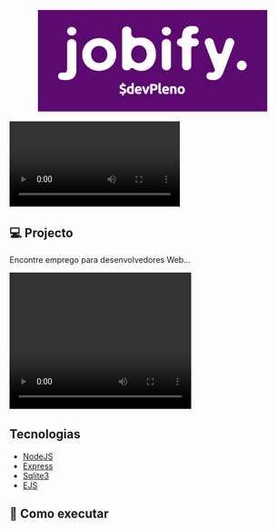 <p align="center">
  <img alt="JOBIFY" src=".github/logo.png"/>
</p>

<a align="center">
  <video src=".github/git.mp4"></video>
</a>

## 💻 Projecto

Encontre emprego para desenvolvedores Web...

<p>
  <video width="320" height="240" controls>
    <source src=".github/video.mp4" type="video/mp4"/>
  </video>
</p>

## Tecnologias

- [NodeJS](https://nodejs.org/en)
- [Express](https://expressjs.com/)
- [Sqlite3](https://www.npmjs.com/package/sqlite)
- [EJS](https://ejs.co/)

## 🚀 Como executar

